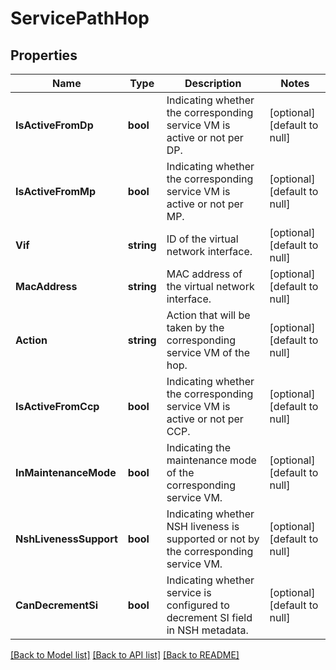 # ServicePathHop

## Properties
Name | Type | Description | Notes
------------ | ------------- | ------------- | -------------
**IsActiveFromDp** | **bool** | Indicating whether the corresponding service VM is active or not per DP. | [optional] [default to null]
**IsActiveFromMp** | **bool** | Indicating whether the corresponding service VM is active or not per MP. | [optional] [default to null]
**Vif** | **string** | ID of the virtual network interface. | [optional] [default to null]
**MacAddress** | **string** | MAC address of the virtual network interface. | [optional] [default to null]
**Action** | **string** | Action that will be taken by the corresponding service VM of the hop. | [optional] [default to null]
**IsActiveFromCcp** | **bool** | Indicating whether the corresponding service VM is active or not per CCP. | [optional] [default to null]
**InMaintenanceMode** | **bool** | Indicating the maintenance mode of the corresponding service VM. | [optional] [default to null]
**NshLivenessSupport** | **bool** | Indicating whether NSH liveness is supported or not by the corresponding service VM. | [optional] [default to null]
**CanDecrementSi** | **bool** | Indicating whether service is configured to decrement SI field in NSH metadata. | [optional] [default to null]

[[Back to Model list]](../README.md#documentation-for-models) [[Back to API list]](../README.md#documentation-for-api-endpoints) [[Back to README]](../README.md)

